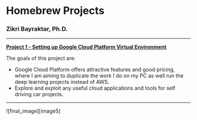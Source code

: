 # **Homebrew Projects** 
### Zikri Bayraktar, Ph.D.
---
[//]: # (Image References)

[image1]: ./test_images_output/gray_image_solidWhiteCurve.jpg "Grayscale"
[image2]: ./test_images_output/canny_image_solidWhiteCurve.jpg "CannyEdgeDetected"


[**Project 1 - Setting up Google Cloud Platform Virtual Environment**](./Project_01_README.md) 

The goals of this project are:
* Google Cloud Platform offers attractive features and good pricing, where I am aiming to duplicate the work I do on my PC as well run the deep learning projects instead of AWS.
* Explore and exploit any useful cloud applications and tools for self driving car projects.
   
---

![final_image][image5]